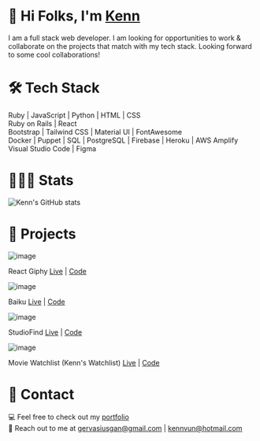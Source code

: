 # 👋 Hi Folks, I'm [Kenn](https://www.kennvun.me)

I am a full stack web developer. I am looking for opportunities to work & collaborate on the projects that match with my tech stack. Looking forward to some cool collaborations!

# 🛠 Tech Stack
Ruby | JavaScript | Python | HTML | CSS
<br>
Ruby on Rails | React
<br>
Bootstrap | Tailwind CSS | Material UI | FontAwesome
<br>
Docker | Puppet | SQL | PostgreSQL | Firebase | Heroku | AWS Amplify
<br>
Visual Studio Code | Figma

# 👨🏼‍💻 Stats
![Kenn's GitHub stats](https://github-readme-stats.vercel.app/api?username=kennvungan&theme=chartreuse-dark&show_icons=true)

# 🎥 Projects

![image](https://user-images.githubusercontent.com/53637961/122752121-849ce180-d2cb-11eb-91d1-002a5de8b13d.png)

React Giphy [Live](https://www.kennvun.me) | [Code](https://github.com/Kenn-0/react-giphy)

![image](https://user-images.githubusercontent.com/53637961/122750819-f4aa6800-d2c9-11eb-84ad-ce115e2467a9.png)

Baiku [Live](https://www.baiku-official.com/) | [Code](https://github.com/Kenn-0/baiku-app)

![image](https://user-images.githubusercontent.com/53637961/122750314-4e5e6280-d2c9-11eb-89e0-abf26feb46e3.png)

StudioFind [Live](http://studio-find.herokuapp.com/) | [Code](https://github.com/Kenn-0/studio-find)

![image](https://user-images.githubusercontent.com/53637961/122750494-88c7ff80-d2c9-11eb-8d5a-a7c4ce1b99d2.png)

Movie Watchlist (Kenn's Watchlist) [Live](https://kenns-watchlist.herokuapp.com/) | [Code](https://github.com/Kenn-0/watch-list)

# 📩 Contact

💻 Feel free to check out my [portfolio](https://www.kennvun.me)
<br>
📧 Reach out to me at gervasiusgan@gmail.com | kennvun@hotmail.com
